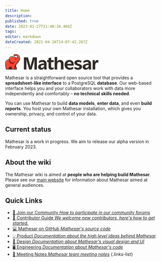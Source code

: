 ```yaml
---
title: Home
description: 
published: true
date: 2023-01-27T21:40:34.466Z
tags: 
editor: markdown
dateCreated: 2021-04-16T14:07:42.267Z
---
```


<img src="/mathesar_primary_shaded_hor_rgb.png" width=300px alt="Mathesar logo"/>

Mathesar is a straightforward open source tool that provides a **spreadsheet-like interface** to a PostgreSQL **database**. Our web-based interface helps you and your collaborators work with data more independently and comfortably – **no technical skills needed**.

You can use Mathesar to build **data models**, **enter data**, and even **build reports**. You host your own Mathesar installation, which gives you ownership, privacy, and control of your data.

## Current status
Mathesar is a work in progress. We aim to release our alpha version in February 2023.

## About the wiki
The Mathesar wiki is aimed at **people who are helping build Mathesar**. Please see our [main website](https://mathesar.org) for information about Mathesar aimed at general audiences.

## Quick Links
- [:busts_in_silhouette: Join our Community *How to participate in our community forums*](/community)
- [:scroll: Contributor Guide *We welcome new contributors, here's how to get started.*](/community/contributing)
- [:computer: Mathesar on GitHub *Mathesar's source code*](https://github.com/centerofci/mathesar)
- [:bulb: Product *Documentation about the high level ideas behind Mathesar*](/product)
- [:art: Design *Documentation about Mathesar's visual design and UI*](/design)
- [:desktop_computer: Engineering *Documentation about Mathesar's code*](/engineering)
- [:memo: Meeting Notes *Mathesar team meeting notes*](/meeting-notes)
{.links-list}